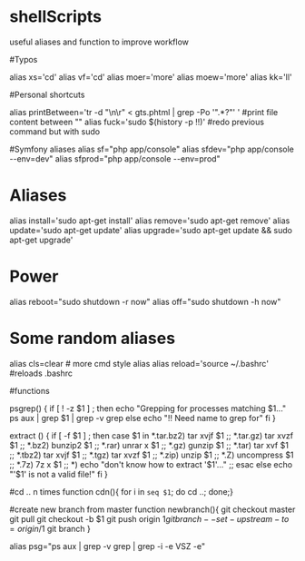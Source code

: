 # shellScripts
useful aliases and function to improve workflow

#Typos

alias xs='cd'
alias vf='cd'
alias moer='more'
alias moew='more'
alias kk='ll'


#Personal shortcuts

alias printBetween='tr -d "\n\r" < gts.phtml | grep -Po '".*?"' '  #print file content between ""
alias fuck='sudo $(history -p \!\!)'                               #redo previous command but with sudo

#Symfony aliases
alias sf="php app/console"
alias sfdev="php app/console --env=dev"
alias sfprod="php app/console --env=prod"

# Aliases                                
alias install='sudo apt-get install'
alias remove='sudo apt-get remove'
alias update='sudo apt-get update'
alias upgrade='sudo apt-get update && sudo apt-get upgrade'

# Power
alias reboot="sudo shutdown -r now"
alias off="sudo shutdown -h now"

# Some random aliases
alias cls=clear # more cmd style alias
alias reload='source ~/.bashrc' #reloads .bashrc

#functions

psgrep() {
	if [ ! -z $1 ] ; then
		echo "Grepping for processes matching $1..."
		ps aux | grep $1 | grep -v grep
	else
		echo "!! Need name to grep for"
	fi
}


extract () {
   if [ -f $1 ] ; then
       case $1 in
           *.tar.bz2)   tar xvjf $1    ;;
           *.tar.gz)    tar xvzf $1    ;;
           *.bz2)       bunzip2 $1     ;;
           *.rar)       unrar x $1       ;;
           *.gz)        gunzip $1      ;;
           *.tar)       tar xvf $1     ;;
           *.tbz2)      tar xvjf $1    ;;
           *.tgz)       tar xvzf $1    ;;
           *.zip)       unzip $1       ;;
           *.Z)         uncompress $1  ;;
           *.7z)        7z x $1        ;;
           *)           echo "don't know how to extract '$1'..." ;;
       esac
   else
       echo "'$1' is not a valid file!"
   fi
 }
 
 #cd .. n times
 function cdn(){ for i in `seq $1`; do cd ..; done;}
 
#create new branch from master
function newbranch(){
    git checkout master
    git pull
    git checkout -b $1
    git push origin $1
    git branch --set-upstream-to=origin/$1
    git branch
}


alias psg="ps aux | grep -v grep | grep -i -e VSZ -e"

